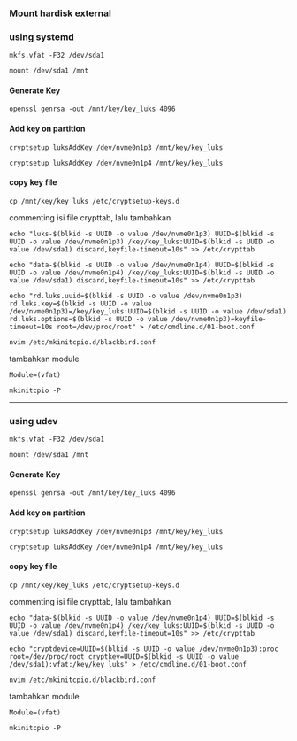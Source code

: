### Mount hardisk external

### using systemd
```
mkfs.vfat -F32 /dev/sda1
```
```
mount /dev/sda1 /mnt
```
#### Generate Key

```
openssl genrsa -out /mnt/key/key_luks 4096
```
#### Add key on partition

```
cryptsetup luksAddKey /dev/nvme0n1p3 /mnt/key/key_luks
```

```
cryptsetup luksAddKey /dev/nvme0n1p4 /mnt/key/key_luks
```
#### copy key file

```
cp /mnt/key/key_luks /etc/cryptsetup-keys.d
```
 commenting isi file crypttab, lalu tambahkan
```
echo "luks-$(blkid -s UUID -o value /dev/nvme0n1p3) UUID=$(blkid -s UUID -o value /dev/nvme0n1p3) /key/key_luks:UUID=$(blkid -s UUID -o value /dev/sda1) discard,keyfile-timeout=10s" >> /etc/crypttab 
```

```
echo "data-$(blkid -s UUID -o value /dev/nvme0n1p4) UUID=$(blkid -s UUID -o value /dev/nvme0n1p4) /key/key_luks:UUID=$(blkid -s UUID -o value /dev/sda1) discard,keyfile-timeout=10s" >> /etc/crypttab 
```

```
echo "rd.luks.uuid=$(blkid -s UUID -o value /dev/nvme0n1p3) rd.luks.key=$(blkid -s UUID -o value /dev/nvme0n1p3)=/key/key_luks:UUID=$(blkid -s UUID -o value /dev/sda1) rd.luks.options=$(blkid -s UUID -o value /dev/nvme0n1p3)=keyfile-timeout=10s root=/dev/proc/root" > /etc/cmdline.d/01-boot.conf
```

```
nvim /etc/mkinitcpio.d/blackbird.conf
```
tambahkan module
```
Module=(vfat)
```

```shell
mkinitcpio -P
```
---

### using udev
```
mkfs.vfat -F32 /dev/sda1
```
```
mount /dev/sda1 /mnt
```
#### Generate Key

```
openssl genrsa -out /mnt/key/key_luks 4096
```
#### Add key on partition

```
cryptsetup luksAddKey /dev/nvme0n1p3 /mnt/key/key_luks
```

```
cryptsetup luksAddKey /dev/nvme0n1p4 /mnt/key/key_luks
```
#### copy key file

```
cp /mnt/key/key_luks /etc/cryptsetup-keys.d
```
commenting isi file crypttab, lalu tambahkan

```
echo "data-$(blkid -s UUID -o value /dev/nvme0n1p4) UUID=$(blkid -s UUID -o value /dev/nvme0n1p4) /key/key_luks:UUID=$(blkid -s UUID -o value /dev/sda1) discard,keyfile-timeout=10s" >> /etc/crypttab 
```

```
echo "cryptdevice=UUID=$(blkid -s UUID -o value /dev/nvme0n1p3):proc root=/dev/proc/root cryptkey=UUID=$(blkid -s UUID -o value /dev/sda1):vfat:/key/key_luks" > /etc/cmdline.d/01-boot.conf
```

```
nvim /etc/mkinitcpio.d/blackbird.conf
```
tambahkan module 
```
Module=(vfat)
```

```shell
mkinitcpio -P
```



